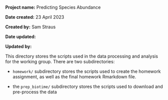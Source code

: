 **Project name:** Predicting Species Abundance

**Date created:** 23 April 2023

**Created by:** Sam Straus

**Date updated:**

**Updated by:**

This directory stores the scripts used in the data processing and analysis for the working group. There are two subdirectories:

-   `homework/` subdirectory stores the scripts used to create the homework assignment, as well as the final homework Rmarkdown file.

-   the `prep_biotime/` subdirectory stores the scripts used to download and pre-process the data

